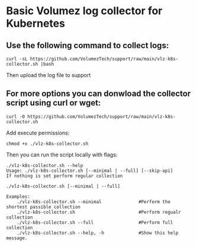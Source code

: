 # **Basic Volumez log collector for Kubernetes**
## **Use the following command to collect logs:**

`curl -sL https://github.com/VolumezTech/support/raw/main/vlz-k8s-collector.sh |bash`

Then upload the log file to support

## For more options you can donwload the collector script using curl or wget:
`curl -O https://github.com/VolumezTech/support/raw/main/vlz-k8s-collector.sh`

Add execute permissions:

`chmod +x ./vlz-k8s-collector.sh`

Then you can run the script locally with flags:
```
./vlz-k8s-collector.sh --help
Usage: ./vlz-k8s-collector.sh [--minimal | --full] [--skip-api]
If nothing is set perform regular collection

./vlz-k8s-collector.sh [--minimal | --full]

Examples:
    ./vlz-k8s-collector.sh --minimal              #Perform the shortest passible collection
    ./vlz-k8s-collector.sh                        #Perform regualr collection
    ./vlz-k8s-collector.sh --full                 #Perform full collection
    ./vlz-k8s-collector.sh --help, -h             #Show this help message.
```